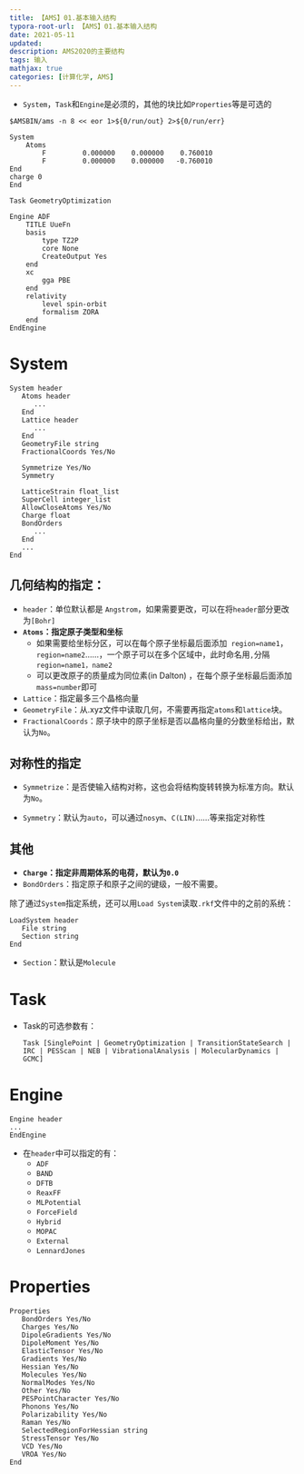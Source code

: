```yaml
---
title: 【AMS】01.基本输入结构
typora-root-url: 【AMS】01.基本输入结构
date: 2021-05-11
updated:
description: AMS2020的主要结构
tags: 输入
mathjax: true
categories: [计算化学, AMS]
---
```




- `System`，`Task`和`Engine`是必须的，其他的块比如`Properties`等是可选的

```
$AMSBIN/ams -n 8 << eor 1>${0/run/out} 2>${0/run/err}

System
	Atoms
		F         0.000000    0.000000    0.760010
		F         0.000000    0.000000   -0.760010
End
charge 0 
End

Task GeometryOptimization

Engine ADF
	TITLE UueFn
	basis
		type TZ2P
		core None
		CreateOutput Yes
	end
	xc
		gga PBE 
	end
	relativity
		level spin-orbit
		formalism ZORA
	end
EndEngine
```

# System

```
System header
   Atoms header
      ...
   End
   Lattice header
      ...
   End
   GeometryFile string   
   FractionalCoords Yes/No
   
   Symmetrize Yes/No
   Symmetry
   
   LatticeStrain float_list
   SuperCell integer_list
   AllowCloseAtoms Yes/No
   Charge float
   BondOrders
      ...
   End
   ...
End
```

## 几何结构的指定：

- `header`：单位默认都是 `Angstrom`，如果需要更改，可以在将`header`部分更改为`[Bohr]`
- **`Atoms`：指定原子类型和坐标**
  - 如果需要给坐标分区，可以在每个原子坐标最后面添加` region=name1`，` region=name2`……，一个原子可以在多个区域中，此时命名用`,`分隔` region=name1，name2`
  - 可以更改原子的质量成为同位素(in Dalton) ，在每个原子坐标最后面添加`mass=number`即可
- `Lattice`：指定最多三个晶格向量
- `GeometryFile`：从.xyz文件中读取几何，不需要再指定`atoms`和`lattice`块。
- `FractionalCoords`：原子块中的原子坐标是否以晶格向量的分数坐标给出，默认为`No`。

## 对称性的指定

- `Symmetrize`：是否使输入结构对称，这也会将结构旋转转换为标准方向。默认为`No`。

- `Symmetry`：默认为`auto`，可以通过`nosym`、`C(LIN)`……等来指定对称性

## 其他

- **`Charge`：指定非周期体系的电荷，默认为`0.0`**
- `BondOrders`：指定原子和原子之间的键级，一般不需要。

除了通过`System`指定系统，还可以用`Load System`读取`.rkf`文件中的之前的系统：

```
LoadSystem header
   File string
   Section string
End
```

- `Section`：默认是`Molecule`

# Task

- Task的可选参数有：

  ```
  Task [SinglePoint | GeometryOptimization | TransitionStateSearch | IRC | PESScan | NEB | VibrationalAnalysis | MolecularDynamics | GCMC]
  ```

# Engine

```
Engine header
...
EndEngine
```

- 在`header`中可以指定的有：
  - `ADF`
  - `BAND`
  - `DFTB`
  - `ReaxFF`
  - `MLPotential`
  - `ForceField`
  - `Hybrid`
  - `MOPAC`
  - `External`
  - `LennardJones`

# Properties

```
Properties
   BondOrders Yes/No
   Charges Yes/No
   DipoleGradients Yes/No
   DipoleMoment Yes/No
   ElasticTensor Yes/No
   Gradients Yes/No
   Hessian Yes/No
   Molecules Yes/No
   NormalModes Yes/No
   Other Yes/No
   PESPointCharacter Yes/No
   Phonons Yes/No
   Polarizability Yes/No
   Raman Yes/No
   SelectedRegionForHessian string
   StressTensor Yes/No
   VCD Yes/No
   VROA Yes/No
End
```



